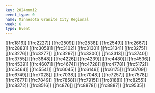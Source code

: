 ```yaml
---
key: 2024mnmi2
event_type: 0
name: Minnesota Granite City Regional
week: 6
type: Event
---
```

[[frc1816]]
[[frc2227]]
[[frc2509]]
[[frc2538]]
[[frc2549]]
[[frc2667]]
[[frc2883]]
[[frc3058]]
[[frc3102]]
[[frc3130]]
[[frc3134]]
[[frc3275]]
[[frc3276]]
[[frc3277]]
[[frc3297]]
[[frc3300]]
[[frc3313]]
[[frc3740]]
[[frc3755]]
[[frc3848]]
[[frc4226]]
[[frc4239]]
[[frc4480]]
[[frc4536]]
[[frc4539]]
[[frc4607]]
[[frc4674]]
[[frc4728]]
[[frc4778]]
[[frc5172]]
[[frc5464]]
[[frc5541]]
[[frc6045]]
[[frc6146]]
[[frc6175]]
[[frc6709]]
[[frc6749]]
[[frc7028]]
[[frc7038]]
[[frc7048]]
[[frc7257]]
[[frc7578]]
[[frc7677]]
[[frc7849]]
[[frc7858]]
[[frc7915]]
[[frc8188]]
[[frc8255]]
[[frc8372]]
[[frc8516]]
[[frc876]]
[[frc8878]]
[[frc8887]]
[[frc9535]]
